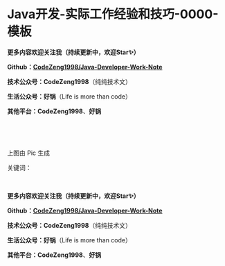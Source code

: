 # Java开发-实际工作经验和技巧-0000-模板

**更多内容欢迎关注我（持续更新中，欢迎Star✨）**

**Github：[CodeZeng1998/Java-Developer-Work-Note](https://github.com/CodeZeng1998/Java-Developer-Work-Note)**

**技术公众号：CodeZeng1998**（纯纯技术文）

**生活公众号：好锅**（Life is more than code）

**其他平台：CodeZeng1998**、**好锅**

<br/>





<br/>

![]()

上图由 Pic 生成

关键词：

<br/>

**更多内容欢迎关注我（持续更新中，欢迎Star✨）**

**Github：[CodeZeng1998/Java-Developer-Work-Note](https://github.com/CodeZeng1998/Java-Developer-Work-Note)**

**技术公众号：CodeZeng1998**（纯纯技术文）

**生活公众号：好锅**（Life is more than code）

**其他平台：CodeZeng1998**、**好锅**